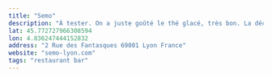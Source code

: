 ```yaml
---
title: "Semo"
description: "À tester. On a juste goûté le thé glacé, très bon. La décoration est très sympa, esprit berbère à fond ! À noter aussi, super accueil"
lat: 45.772727966308594
lon: 4.836247444152832
address: "2 Rue des Fantasques 69001 Lyon France"
website: "semo-lyon.com"
tags: "restaurant bar"
---
```

